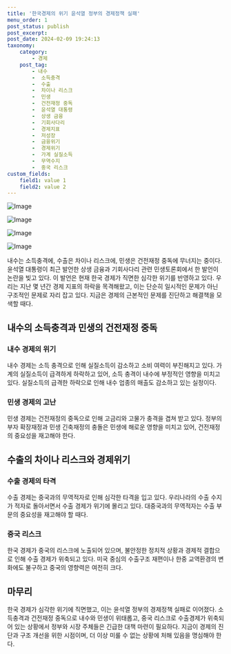 ```yaml
---
title: '한국경제의 위기 윤석열 정부의 경제정책 실패'
menu_order: 1
post_status: publish
post_excerpt: 
post_date: 2024-02-09 19:24:13
taxonomy:
    category:
        - 경제
    post_tag:
        - 내수
        -  소득충격
        -  수출
        -  차이나 리스크
        -  민생
        -  건전재정 중독
        -  윤석열 대통령
        -  상생 금융
        -  기회사다리
        -  경제지표
        -  저성장
        -  금융위기
        -  경제위기
        -  가계 실질소득
        -  무역수지
        -  중국 리스크
custom_fields:
    field1: value 1
    field2: value 2
---
```


![Image](https://imgnews.pstatic.net/image/047/2024/02/09/0002421804_001_20240209101101097.jpg?type=w647)

![Image](https://imgnews.pstatic.net/image/047/2024/02/09/0002421804_002_20240209101101132.jpg?type=w647)

![Image](https://imgnews.pstatic.net/image/047/2024/02/09/0002421804_003_20240209101101157.jpg?type=w647)

![Image](https://imgnews.pstatic.net/image/047/2024/02/09/0002421804_004_20240209101101189.jpg?type=w647)

내수는 소득충격에, 수출은 차이나 리스크에, 민생은 건전재정 중독에 무너지는 중이다. 윤석열 대통령이 최근 발언한 상생 금융과 기회사다리 관련 민생토론회에서 한 발언이 논란을 빚고 있다. 이 발언은 현재 한국 경제가 직면한 심각한 위기를 반영하고 있다. 우리는 지난 몇 년간 경제 지표의 하락을 목격해왔고, 이는 단순히 일시적인 문제가 아닌 구조적인 문제로 자리 잡고 있다. 지금은 경제의 근본적인 문제를 진단하고 해결책을 모색할 때다.
## 내수의 소득충격과 민생의 건전재정 중독
### 내수 경제의 위기
내수 경제는 소득 충격으로 인해 실질소득이 감소하고 소비 여력이 부진해지고 있다. 가계의 실질소득이 급격하게 하락하고 있어, 소득 충격이 내수에 부정적인 영향을 미치고 있다. 실질소득의 급격한 하락으로 인해 내수 업종의 매출도 감소하고 있는 실정이다.
### 민생 경제의 고난
민생 경제는 건전재정의 중독으로 인해 고금리와 고물가 충격을 겹쳐 받고 있다. 정부의 부자 확장재정과 민생 긴축재정의 충돌은 민생에 해로운 영향을 미치고 있어, 건전재정의 중요성을 재고해야 한다.
## 수출의 차이나 리스크와 경제위기
### 수출 경제의 타격
수출 경제는 중국과의 무역적자로 인해 심각한 타격을 입고 있다. 우리나라의 수출 수지가 적자로 돌아서면서 수출 경제가 위기에 몰리고 있다. 대중국과의 무역적자는 수출 부문의 중요성을 재고해야 할 때다.
### 중국 리스크
한국 경제가 중국의 리스크에 노출되어 있으며, 불안정한 정치적 상황과 경제적 결합으로 인해 수출 경제가 위축되고 있다. 미국 중심의 수출구조 재편이나 한중 교역환경의 변화에도 불구하고 중국의 영향력은 여전히 크다.
## 마무리
한국 경제가 심각한 위기에 직면했고, 이는 윤석열 정부의 경제정책 실패로 이어졌다. 소득충격과 건전재정 중독으로 내수와 민생이 위태롭고, 중국 리스크로 수출경제가 위축되어 있는 상황에서 정부와 시장 주체들은 긴급한 대책 마련이 필요하다. 지금이 경제의 진단과 구조 개선을 위한 시점이며, 더 이상 미룰 수 없는 상황에 처해 있음을 명심해야 한다.
